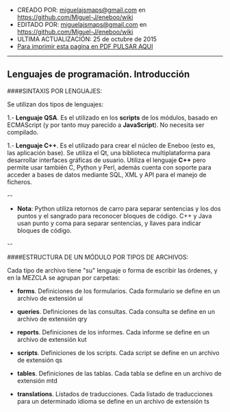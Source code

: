 * CREADO POR: miguelajsmaps@gmail.com en https://github.com/Miguel-J/eneboo/wiki
* EDITADO POR: miguelajsmaps@gmail.com en https://github.com/Miguel-J/eneboo/wiki
* ULTIMA ACTUALIZACIÓN: 25 de octubre de 2015
* [Para imprimir esta pagina en PDF PULSAR AQUI](https://gitprint.com/Miguel-J/eneboo/wiki/Lenguajes-de-programaci%C3%B3n.-Introducci%C3%B3n)

----

Lenguajes de programación. Introducción
-----------------------------

####SINTAXIS POR LENGUAJES:

Se utilizan dos tipos de lenguajes:

1.- **Lenguaje QSA**. Es el utilizado en los **scripts** de los módulos, basado en ECMAScript (y por tanto muy parecido a **JavaScript**). No necesita ser compilado.

1.- **Lenguaje C++**. Es el utilizado para crear el núcleo de Eneboo (esto es, las aplicación base). Se utiliza el Qt, una biblioteca multiplataforma para desarrollar interfaces gráficas de usuario. Utiliza el lenguaje **C++** pero permite usar también C, Python y Perl, además cuenta con soporte para acceder a bases de datos mediante SQL, XML y API para el manejo de ficheros.

--

* **Nota**: Python utiliza retornos de carro para separar sentencias y los dos puntos y el sangrado para reconocer bloques de código. C++ y Java usan punto y coma para separar sentencias, y llaves para indicar bloques de código.

--

####ESTRUCTURA DE UN MÓDULO POR TIPOS DE ARCHIVOS:

Cada tipo de archivo tiene "su" lenguaje o forma de escribir las órdenes, y en la MEZCLA se agrupan por carpetas:

* **forms**. Definiciones de los formularios. Cada formulario se define en un archivo de extensión ui

* **queries**. Definiciones de las consultas. Cada consulta se define en un archivo de extensión qry

* **reports**. Definiciones de los informes. Cada informe se define en un archivo de extensión kut

* **scripts**. Definiciones de los scripts. Cada script se define en un archivo de extensión qs

* **tables**. Definiciones de las tablas. Cada tabla se define en un archivo de extensión mtd

* **translations**. Listados de traducciones. Cada listado de traducciones para un determinado idioma se define en un archivo de extensión ts
